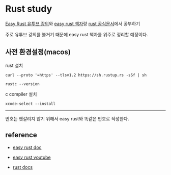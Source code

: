 # Rust study

[Easy Rust 유투브 강의](https://www.youtube.com/playlist?list=PLfllocyHVgsSJf1zO6k6o3SX2mbZjAqYE)와 [easy rust 책자](https://dhghomon.github.io/easy_rust/Chapter_1.html)랑 [rust 공식문서](https://doc.rust-lang.org/book/)에서 공부하기

주로 유투브 강의를 볼거기 때문에 easy rust 책자를 위주로 정리할 예정이다.

## 사전 환경설정(macos)

rust 설치

```
curl --proto '=https' --tlsv1.2 https://sh.rustup.rs -sSf | sh
```

```
rustc --version
```

c compiler 설치

```
xcode-select --install
```

---

번호는 헷갈리지 않기 위해서 easy rust와 똑같은 번호로 작성한다.

## reference

- [easy rust doc](https://dhghomon.github.io/easy_rust/)

- [easy rust youtube](https://www.youtube.com/playlist?list=PLfllocyHVgsSJf1zO6k6o3SX2mbZjAqYE)

- [rust docs](https://doc.rust-lang.org/book/)
